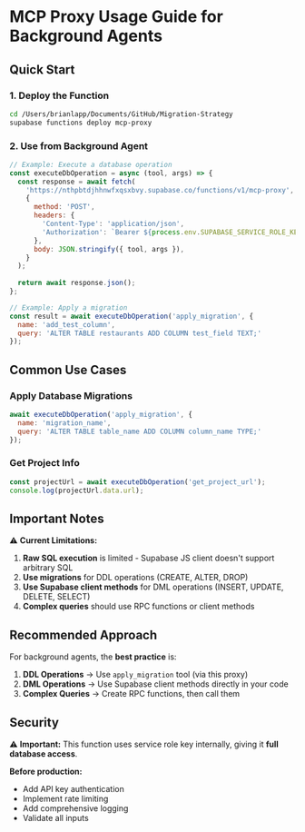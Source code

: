 # MCP Proxy Usage Guide for Background Agents

## Quick Start

### 1. Deploy the Function

```bash
cd /Users/brianlapp/Documents/GitHub/Migration-Strategy
supabase functions deploy mcp-proxy
```

### 2. Use from Background Agent

```javascript
// Example: Execute a database operation
const executeDbOperation = async (tool, args) => {
  const response = await fetch(
    'https://nthpbtdjhhnwfxqsxbvy.supabase.co/functions/v1/mcp-proxy',
    {
      method: 'POST',
      headers: {
        'Content-Type': 'application/json',
        'Authorization': `Bearer ${process.env.SUPABASE_SERVICE_ROLE_KEY}`,
      },
      body: JSON.stringify({ tool, args }),
    }
  );
  
  return await response.json();
};

// Example: Apply a migration
const result = await executeDbOperation('apply_migration', {
  name: 'add_test_column',
  query: 'ALTER TABLE restaurants ADD COLUMN test_field TEXT;'
});
```

## Common Use Cases

### Apply Database Migrations

```javascript
await executeDbOperation('apply_migration', {
  name: 'migration_name',
  query: 'ALTER TABLE table_name ADD COLUMN column_name TYPE;'
});
```

### Get Project Info

```javascript
const projectUrl = await executeDbOperation('get_project_url');
console.log(projectUrl.data.url);
```

## Important Notes

⚠️ **Current Limitations:**

1. **Raw SQL execution** is limited - Supabase JS client doesn't support arbitrary SQL
2. **Use migrations** for DDL operations (CREATE, ALTER, DROP)
3. **Use Supabase client methods** for DML operations (INSERT, UPDATE, DELETE, SELECT)
4. **Complex queries** should use RPC functions or client methods

## Recommended Approach

For background agents, the **best practice** is:

1. **DDL Operations** → Use `apply_migration` tool (via this proxy)
2. **DML Operations** → Use Supabase client methods directly in your code
3. **Complex Queries** → Create RPC functions, then call them

## Security

⚠️ **Important:** This function uses service role key internally, giving it **full database access**. 

**Before production:**
- Add API key authentication
- Implement rate limiting
- Add comprehensive logging
- Validate all inputs

